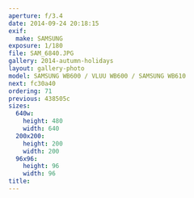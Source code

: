 ```yaml
---
aperture: f/3.4
date: 2014-09-24 20:18:15
exif:
  make: SAMSUNG
exposure: 1/180
file: SAM_6840.JPG
gallery: 2014-autumn-holidays
layout: gallery-photo
model: SAMSUNG WB600 / VLUU WB600 / SAMSUNG WB610
next: fc30a40
ordering: 71
previous: 438505c
sizes:
  640w:
    height: 480
    width: 640
  200x200:
    height: 200
    width: 200
  96x96:
    height: 96
    width: 96
title: 
---
```

